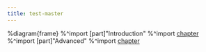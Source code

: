 ```yaml
---
title: test-master
---
```

%diagram{frame}
%^import [part]"Introduction"
%^import [chapter](./test-sub1.md)
%^import [part]"Advanced"
%^import [chapter](./test-sub2.md)
